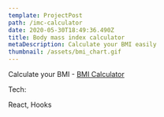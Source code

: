 ```yaml
---
template: ProjectPost
path: /imc-calculator
date: 2020-05-30T18:49:36.490Z
title: Body mass index calculator
metaDescription: Calculate your BMI easily
thumbnail: /assets/bmi_chart.gif
---
```

Calculate your BMI - [BMI Calculator](https://imcfronttest.zomervinicius.now.sh/)

Tech:

React, Hooks